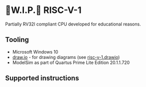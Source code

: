 # 🚧W.I.P.🚧 RISC-V-1

Partially RV32I compliant CPU developed for educational reasons.

## Tooling

- Microsoft Windows 10
- [draw.io](https://draw.io/) - for drawing diagrams (see [risc-v-1.drawio](./risc-v-1.drawio))
- ModelSim as part of Quartus Prime Lite Edition 20.1.1.720

## Supported instructions

